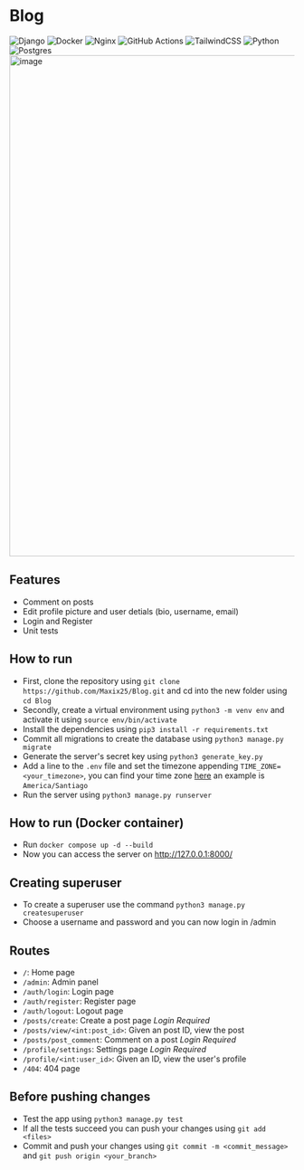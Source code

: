 # Blog
![Django](https://img.shields.io/badge/django-%23092E20.svg?style=for-the-badge&logo=django&logoColor=white)
![Docker](https://img.shields.io/badge/docker-%230db7ed.svg?style=for-the-badge&logo=docker&logoColor=white)
![Nginx](https://img.shields.io/badge/nginx-%23009639.svg?style=for-the-badge&logo=nginx&logoColor=white)
![GitHub Actions](https://img.shields.io/badge/github%20actions-%232671E5.svg?style=for-the-badge&logo=githubactions&logoColor=white)
![TailwindCSS](https://img.shields.io/badge/tailwindcss-%2338B2AC.svg?style=for-the-badge&logo=tailwind-css&logoColor=white)
![Python](https://img.shields.io/badge/python-3670A0?style=for-the-badge&logo=python&logoColor=ffdd54)
![Postgres](https://img.shields.io/badge/postgres-%23316192.svg?style=for-the-badge&logo=postgresql&logoColor=white)
<img width="1874" height="886" alt="image" src="https://github.com/user-attachments/assets/9ff7e7be-f665-4410-8c7d-736a59cc91c4" />

## Features
- Comment on posts
- Edit profile picture and user detials (bio, username, email)
- Login and Register
- Unit tests

## How to run
  - First, clone the repository using ```git clone https://github.com/Maxix25/Blog.git``` and cd into the new folder using ```cd Blog```
  - Secondly, create a virtual environment using ```python3 -m venv env``` and activate it using ```source env/bin/activate```
  - Install the dependencies using ```pip3 install -r requirements.txt```
  - Commit all migrations to create the database using ```python3 manage.py migrate```
  - Generate the server's secret key using ```python3 generate_key.py```
  - Add a line to the ```.env``` file and set the timezone appending ```TIME_ZONE=<your_timezone>```, you can find your time zone <a href="https://en.wikipedia.org/wiki/List_of_tz_database_time_zones" target="_blank">here</a> an example is `America/Santiago`
  - Run the server using ```python3 manage.py runserver```

## How to run (Docker container)
  - Run ```docker compose up -d --build```
  - Now you can access the server on http://127.0.0.1:8000/

## Creating superuser
  - To create a superuser use the command ```python3 manage.py createsuperuser```
  - Choose a username and password and you can now login in /admin

## Routes
  - ```/```: Home page
  - ```/admin```: Admin panel
  - ```/auth/login```: Login page
  - ```/auth/register```: Register page
  - ```/auth/logout```: Logout page
  - ```/posts/create```: Create a post page *Login Required*
  - ```/posts/view/<int:post_id>```: Given an post ID, view the post
  - ```/posts/post_comment```: Comment on a post *Login Required*
  - ```/profile/settings```: Settings page *Login Required*
  - ```/profile/<int:user_id>```: Given an ID, view the user's profile
  - ```/404```: 404 page

## Before pushing changes
  - Test the app using ```python3 manage.py test```
  - If all the tests succeed you can push your changes using ```git add <files>```
  - Commit and push your changes using ```git commit -m <commit_message>``` and ```git push origin <your_branch>```

